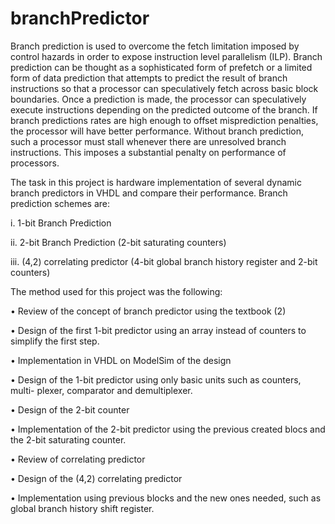 # branchPredictor

Branch prediction is used to overcome the fetch limitation imposed by control hazards in order to expose instruction level parallelism (ILP). Branch prediction can be thought as a sophisticated form of prefetch or a limited form of data prediction that attempts to predict the result of branch instructions so that a processor can speculatively fetch across basic block boundaries. Once a prediction is made, the processor can speculatively execute instructions depending on the predicted outcome of the branch. If branch predictions rates are high enough to offset misprediction penalties, the processor will have better performance. Without branch prediction, such a processor must stall whenever there are unresolved branch instructions. This imposes a substantial penalty on performance of processors.

The task in this project is hardware implementation of several dynamic branch predictors in VHDL and compare their performance. Branch prediction schemes are:

i. 1-bit Branch Prediction

ii. 2-bit Branch Prediction (2-bit saturating counters)

iii. (4,2) correlating predictor (4-bit global branch history register and 2-bit counters)


The method used for this project was the following:

• Review of the concept of branch predictor using the textbook (2)

• Design of the first 1-bit predictor using an array instead of counters to simplify the first step.

• Implementation in VHDL on ModelSim of the design

• Design of the 1-bit predictor using only basic units such as counters, multi-
plexer, comparator and demultiplexer.

• Design of the 2-bit counter

• Implementation of the 2-bit predictor using the previous created blocs and the 2-bit saturating counter.

• Review of correlating predictor

• Design of the (4,2) correlating predictor

• Implementation using previous blocks and the new ones needed, such as global branch history shift register.



